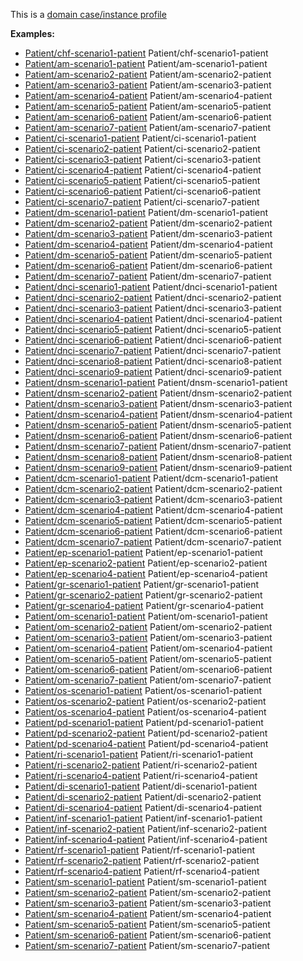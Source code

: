 This is a [domain case/instance profile](profiles.html#domain-profiles)

**Examples:**

*   [Patient/chf-scenario1-patient](Patient-chf-scenario1-patient.html) Patient/chf-scenario1-patient
*   [Patient/am-scenario1-patient](Patient-am-scenario1-patient.html) Patient/am-scenario1-patient
*   [Patient/am-scenario2-patient](Patient-am-scenario2-patient.html) Patient/am-scenario2-patient
*   [Patient/am-scenario3-patient](Patient-am-scenario3-patient.html) Patient/am-scenario3-patient
*   [Patient/am-scenario4-patient](Patient-am-scenario4-patient.html) Patient/am-scenario4-patient
*   [Patient/am-scenario5-patient](Patient-am-scenario5-patient.html) Patient/am-scenario5-patient
*   [Patient/am-scenario6-patient](Patient-am-scenario6-patient.html) Patient/am-scenario6-patient
*   [Patient/am-scenario7-patient](Patient-am-scenario7-patient.html) Patient/am-scenario7-patient
*   [Patient/ci-scenario1-patient](Patient-ci-scenario1-patient.html) Patient/ci-scenario1-patient
*   [Patient/ci-scenario2-patient](Patient-ci-scenario2-patient.html) Patient/ci-scenario2-patient
*   [Patient/ci-scenario3-patient](Patient-ci-scenario3-patient.html) Patient/ci-scenario3-patient
*   [Patient/ci-scenario4-patient](Patient-ci-scenario4-patient.html) Patient/ci-scenario4-patient
*   [Patient/ci-scenario5-patient](Patient-ci-scenario5-patient.html) Patient/ci-scenario5-patient
*   [Patient/ci-scenario6-patient](Patient-ci-scenario6-patient.html) Patient/ci-scenario6-patient
*   [Patient/ci-scenario7-patient](Patient-ci-scenario7-patient.html) Patient/ci-scenario7-patient
*   [Patient/dm-scenario1-patient](Patient-dm-scenario1-patient.html) Patient/dm-scenario1-patient
*   [Patient/dm-scenario2-patient](Patient-dm-scenario2-patient.html) Patient/dm-scenario2-patient
*   [Patient/dm-scenario3-patient](Patient-dm-scenario3-patient.html) Patient/dm-scenario3-patient
*   [Patient/dm-scenario4-patient](Patient-dm-scenario4-patient.html) Patient/dm-scenario4-patient
*   [Patient/dm-scenario5-patient](Patient-dm-scenario5-patient.html) Patient/dm-scenario5-patient
*   [Patient/dm-scenario6-patient](Patient-dm-scenario6-patient.html) Patient/dm-scenario6-patient
*   [Patient/dm-scenario7-patient](Patient-dm-scenario7-patient.html) Patient/dm-scenario7-patient
*   [Patient/dnci-scenario1-patient](Patient-dnci-scenario1-patient.html) Patient/dnci-scenario1-patient
*   [Patient/dnci-scenario2-patient](Patient-dnci-scenario2-patient.html) Patient/dnci-scenario2-patient
*   [Patient/dnci-scenario3-patient](Patient-dnci-scenario3-patient.html) Patient/dnci-scenario3-patient
*   [Patient/dnci-scenario4-patient](Patient-dnci-scenario4-patient.html) Patient/dnci-scenario4-patient
*   [Patient/dnci-scenario5-patient](Patient-dnci-scenario5-patient.html) Patient/dnci-scenario5-patient
*   [Patient/dnci-scenario6-patient](Patient-dnci-scenario6-patient.html) Patient/dnci-scenario6-patient
*   [Patient/dnci-scenario7-patient](Patient-dnci-scenario7-patient.html) Patient/dnci-scenario7-patient
*   [Patient/dnci-scenario8-patient](Patient-dnci-scenario8-patient.html) Patient/dnci-scenario8-patient
*   [Patient/dnci-scenario9-patient](Patient-dnci-scenario9-patient.html) Patient/dnci-scenario9-patient
*   [Patient/dnsm-scenario1-patient](Patient-dnsm-scenario1-patient.html) Patient/dnsm-scenario1-patient
*   [Patient/dnsm-scenario2-patient](Patient-dnsm-scenario2-patient.html) Patient/dnsm-scenario2-patient
*   [Patient/dnsm-scenario3-patient](Patient-dnsm-scenario3-patient.html) Patient/dnsm-scenario3-patient
*   [Patient/dnsm-scenario4-patient](Patient-dnsm-scenario4-patient.html) Patient/dnsm-scenario4-patient
*   [Patient/dnsm-scenario5-patient](Patient-dnsm-scenario5-patient.html) Patient/dnsm-scenario5-patient
*   [Patient/dnsm-scenario6-patient](Patient-dnsm-scenario6-patient.html) Patient/dnsm-scenario6-patient
*   [Patient/dnsm-scenario7-patient](Patient-dnsm-scenario7-patient.html) Patient/dnsm-scenario7-patient
*   [Patient/dnsm-scenario8-patient](Patient-dnsm-scenario8-patient.html) Patient/dnsm-scenario8-patient
*   [Patient/dnsm-scenario9-patient](Patient-dnsm-scenario9-patient.html) Patient/dnsm-scenario9-patient
*   [Patient/dcm-scenario1-patient](Patient-dcm-scenario1-patient.html) Patient/dcm-scenario1-patient
*   [Patient/dcm-scenario2-patient](Patient-dcm-scenario2-patient.html) Patient/dcm-scenario2-patient
*   [Patient/dcm-scenario3-patient](Patient-dcm-scenario3-patient.html) Patient/dcm-scenario3-patient
*   [Patient/dcm-scenario4-patient](Patient-dcm-scenario4-patient.html) Patient/dcm-scenario4-patient
*   [Patient/dcm-scenario5-patient](Patient-dcm-scenario5-patient.html) Patient/dcm-scenario5-patient
*   [Patient/dcm-scenario6-patient](Patient-dcm-scenario6-patient.html) Patient/dcm-scenario6-patient
*   [Patient/dcm-scenario7-patient](Patient-dcm-scenario7-patient.html) Patient/dcm-scenario7-patient
*   [Patient/ep-scenario1-patient](Patient-ep-scenario1-patient.html) Patient/ep-scenario1-patient
*   [Patient/ep-scenario2-patient](Patient-ep-scenario2-patient.html) Patient/ep-scenario2-patient
*   [Patient/ep-scenario4-patient](Patient-ep-scenario4-patient.html) Patient/ep-scenario4-patient
*   [Patient/gr-scenario1-patient](Patient-gr-scenario1-patient.html) Patient/gr-scenario1-patient
*   [Patient/gr-scenario2-patient](Patient-gr-scenario2-patient.html) Patient/gr-scenario2-patient
*   [Patient/gr-scenario4-patient](Patient-gr-scenario4-patient.html) Patient/gr-scenario4-patient
*   [Patient/om-scenario1-patient](Patient-om-scenario1-patient.html) Patient/om-scenario1-patient
*   [Patient/om-scenario2-patient](Patient-om-scenario2-patient.html) Patient/om-scenario2-patient
*   [Patient/om-scenario3-patient](Patient-om-scenario3-patient.html) Patient/om-scenario3-patient
*   [Patient/om-scenario4-patient](Patient-om-scenario4-patient.html) Patient/om-scenario4-patient
*   [Patient/om-scenario5-patient](Patient-om-scenario5-patient.html) Patient/om-scenario5-patient
*   [Patient/om-scenario6-patient](Patient-om-scenario6-patient.html) Patient/om-scenario6-patient
*   [Patient/om-scenario7-patient](Patient-om-scenario7-patient.html) Patient/om-scenario7-patient
*   [Patient/os-scenario1-patient](Patient-os-scenario1-patient.html) Patient/os-scenario1-patient
*   [Patient/os-scenario2-patient](Patient-os-scenario2-patient.html) Patient/os-scenario2-patient
*   [Patient/os-scenario4-patient](Patient-os-scenario4-patient.html) Patient/os-scenario4-patient
*   [Patient/pd-scenario1-patient](Patient-pd-scenario1-patient.html) Patient/pd-scenario1-patient
*   [Patient/pd-scenario2-patient](Patient-pd-scenario2-patient.html) Patient/pd-scenario2-patient
*   [Patient/pd-scenario4-patient](Patient-pd-scenario4-patient.html) Patient/pd-scenario4-patient
*   [Patient/ri-scenario1-patient](Patient-ri-scenario1-patient.html) Patient/ri-scenario1-patient
*   [Patient/ri-scenario2-patient](Patient-ri-scenario2-patient.html) Patient/ri-scenario2-patient
*   [Patient/ri-scenario4-patient](Patient-ri-scenario4-patient.html) Patient/ri-scenario4-patient
*   [Patient/di-scenario1-patient](Patient-di-scenario1-patient.html) Patient/di-scenario1-patient
*   [Patient/di-scenario2-patient](Patient-di-scenario2-patient.html) Patient/di-scenario2-patient
*   [Patient/di-scenario4-patient](Patient-di-scenario4-patient.html) Patient/di-scenario4-patient
*   [Patient/inf-scenario1-patient](Patient-inf-scenario1-patient.html) Patient/inf-scenario1-patient
*   [Patient/inf-scenario2-patient](Patient-inf-scenario2-patient.html) Patient/inf-scenario2-patient
*   [Patient/inf-scenario4-patient](Patient-inf-scenario4-patient.html) Patient/inf-scenario4-patient
*   [Patient/rf-scenario1-patient](Patient-rf-scenario1-patient.html) Patient/rf-scenario1-patient
*   [Patient/rf-scenario2-patient](Patient-rf-scenario2-patient.html) Patient/rf-scenario2-patient
*   [Patient/rf-scenario4-patient](Patient-rf-scenario4-patient.html) Patient/rf-scenario4-patient
*   [Patient/sm-scenario1-patient](Patient-sm-scenario1-patient.html) Patient/sm-scenario1-patient
*   [Patient/sm-scenario2-patient](Patient-sm-scenario2-patient.html) Patient/sm-scenario2-patient
*   [Patient/sm-scenario3-patient](Patient-sm-scenario3-patient.html) Patient/sm-scenario3-patient
*   [Patient/sm-scenario4-patient](Patient-sm-scenario4-patient.html) Patient/sm-scenario4-patient
*   [Patient/sm-scenario5-patient](Patient-sm-scenario5-patient.html) Patient/sm-scenario5-patient
*   [Patient/sm-scenario6-patient](Patient-sm-scenario6-patient.html) Patient/sm-scenario6-patient
*   [Patient/sm-scenario7-patient](Patient-sm-scenario7-patient.html) Patient/sm-scenario7-patient